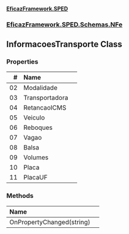 #### [EficazFramework.SPED](EficazFrameworkSPED.md 'EficazFramework SPED')
### [EficazFramework.SPED.Schemas.NFe](EficazFramework.SPED.Schemas.NFe.md 'EficazFramework.SPED.Schemas.NFe')

## InformacoesTransporte Class
### Properties

| # | Name | |
| ---: | :--- | :--- |
| 02 | Modalidade |  |
| 03 | Transportadora |  |
| 04 | RetancaoICMS |  |
| 05 | Veiculo |  |
| 06 | Reboques |  |
| 07 | Vagao |  |
| 08 | Balsa |  |
| 09 | Volumes |  |
| 10 | Placa |  |
| 11 | PlacaUF |  |
### Methods

| Name | |
| :--- | :--- |
| OnPropertyChanged(string) |  |
